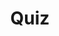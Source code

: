 ---
title: "Quiz"
passing_percentage: 70
layout: "test"
type: "test"
questions:
  - id: "q1"
    text: "What type of chart is used to deploy Redis in this tutorial?"
    type: "single-answer"
    marks: 2
    options:
      - id: "a"
        text: "Docker Compose"
      - id: "b"
        text: "Helm Chart"
        is_correct: true
      - id: "c"
        text: "YAML Manifest"
  - id: "q2"
    text: "Which namespaces should be selected in the filter to view both Dapr and Redis resources? (Select all that apply)"
    type: "multiple-answers"
    marks: 2
    options:
      - id: "a"
        text: "dapr-system"
        is_correct: true
      - id: "b"
        text: "default"
        is_correct: true
      - id: "c"
        text: "kube-system"
  - id: "q3"
    text: "What component will be deployed next after Redis to manage the Redis state store?"
    type: "short_answer" 
    marks: 2
    correct_answer: "Dapr state store component" 
---
